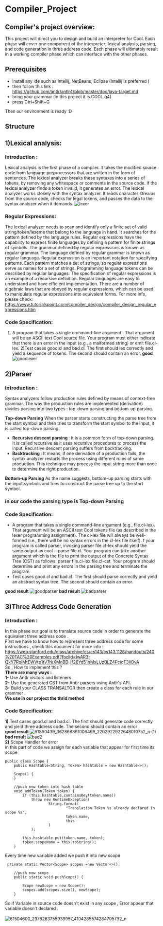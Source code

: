 # Compiler_Project
## Compiler's project overview:

This project will direct you to design and build an interpreter for Cool. Each phase will cover one component of the interpreter:    lexical analysis, parsing, and code generation in three address code. Each phase will ultimately result in a working compiler phase which can interface with the other phases.

## Prerequisites
- Install any  ide such as Intellij, NetBeans, Eclipse (Intellij is preferred )
- then follow this link : https://github.com/antlr/antlr4/blob/master/doc/java-target.md
- bring your grammar (in this project it is COOL.g4)
- press Ctrl+Shift+G

Then our environment is ready  :D
## Structure
## 1)Lexical analysis:
### Introduction :
Lexical analysis is the first phase of a compiler. It takes the modified source code from language preprocessors that are written in the form of sentences. The lexical analyzer breaks these syntaxes into a series of tokens, by removing any whitespace or comments in the source code.
If the lexical analyzer finds a token invalid, it generates an error. The lexical analyzer works closely with the syntax analyzer. It reads character streams from the source code, checks for legal tokens, and passes the data to the syntax analyzer when it demands.
![lexer](https://user-images.githubusercontent.com/38635461/58596372-11534d80-8274-11e9-8aa7-9d27ebfb1648.PNG)


### Regular Expressions:

The lexical analyzer needs to scan and identify only a finite set of valid string/token/lexeme that belong to the language in hand. It searches for the pattern defined by the language rules.
Regular expressions have the capability to express finite languages by defining a pattern for finite strings of symbols. The grammar defined by regular expressions is known as regular grammar.
The language defined by regular grammar is known as regular language.
Regular expression is an important notation for specifying patterns. 
Each pattern matches a set of strings, so regular expressions serve as names for a set of strings. Programming language tokens can be described by regular languages. The specification of regular expressions is an example of a recursive definition. Regular languages are easy to understand and have efficient implementation.
There are a number of algebraic laws that are obeyed by regular expressions, which can be used to manipulate regular expressions into equivalent forms.
For more info, 
please check: https://www.tutorialspoint.com/compiler_design/compiler_design_regular_expressions.htm
### Code Specification:
1) A program that takes a single command-line argument . That argument will be an ASCII text Cool source file. Your program must either indicate that there is an error in the input (e.g., a malformed string) or emit file.cl-lex.
2)Test cases good.cl and bad.cl. The first should lex correctly and yield a sequence of tokens. The second should contain an error.
**good**
![goodlexer](https://user-images.githubusercontent.com/38635461/58597314-ab68c500-8277-11e9-8a7a-a9bea0116eac.jpg)
## 2)Parser
### Introduction :
Syntax analyzers follow production rules defined by means of context-free grammar. The way the production rules are implemented (derivation) divides parsing into two types : top-down parsing and bottom-up parsing.

**Top-down Parsing**
When the parser starts constructing the parse tree from the start symbol and then tries to transform the start symbol to the input, it is called top-down parsing.
- <b>Recursive descent parsing </b>: It is a common form of top-down parsing. It is called recursive as it uses recursive procedures to process the input. Recursive descent parsing suffers from backtracking.
- <b>Backtracking </b>: It means, if one derivation of a production fails, the syntax analyzer restarts the process using different rules of same production. This technique may process the input string more than once to determine the right production. 

**Bottom-up Parsing**
  As the name suggests, bottom-up parsing starts with the input symbols and tries to construct the parse tree up to the start symbol.
  ###  in our code the parsing type is **Top-down Parsing**
 ### Code Specification:
  *  A program that takes a single command-line argument (e.g., file.cl-lex). That argument will be an ASCII text Cool tokens file (as described in the lexer programming assignment). The cl-lex file will always be well-formed (i.e., there will be no syntax errors in the cl-lex file itself).
  f your program is called parser, invoking parser file.cl-lex should yield the same output as cool --parse file.cl.
Your program can take another argument which is the file to print the output of the Concrete Syntax Tree (CST) as follows: parser file.cl-lex file.cl-cst.
  Your program should determine and print any errors in the parsing tree and terminate the program.
  * Test cases good.cl and bad.cl. The first should parse correctly and yield an abstract syntax tree. The second should contain an error.
  
   **good result**
   ![goodparser](https://user-images.githubusercontent.com/38635461/58598772-f8e83080-827d-11e9-84c7-53226c5f3126.jpg)
   **bad result**
   ![badparser](https://user-images.githubusercontent.com/38635461/58599460-ab20f780-8280-11e9-85a6-bbeaf1a59d5d.jpg)
## 3)Three Address Code Generation
### Introduction :
 In this phase our goal  is to translate  source code in order to generate the equivalent three address code .<br>
First we have to know how to represent three address code for some instructions , check this document for more info :<br>
https://web.stanford.edu/class/archive/cs/cs143/cs143.1128/handouts/240%20TAC%20Examples.pdf?fbclid=IwAR3-QkY7RplMtEWVtp1tV7rkXMnBD_If26Yd51hMxLUzBLZ4PciqF3IlOvA <br>
So , How to implement this ? <br>
**There are many ways :** <br>
  **1-** Use Antlr visitors and listeners <br>
  **2-** Use the generated CST from Antlr parsers using Antlr's API.<br>
  **3-** Build your CLASS TRANSALTOR then create a class for each rule in our grammer .<br>
  **We use in our project the thrid method** <br>
  
### Code Specification:
**1)** Test cases good.cl and bad.cl. The first should generate code correctly and yield three address code. The second should contain an error <br>
   **good result**
   ![61890439_362868391006499_2202922922648010752_n (1)](https://user-images.githubusercontent.com/44041416/58601765-9f3a3300-828a-11e9-90bc-1386613372ea.jpg)
  **bad result**
  ![bad2](https://user-images.githubusercontent.com/44041416/58601871-022bca00-828b-11e9-98f8-d566d369c962.jpg) <br>
**2)** Scope Handler for error <br>
in this part of code we assign for each variable that appear for first time its scope <br>
```
public class Scope {
    public Hashtable<String, Token> hashtable = new Hashtable<>();

    Scope() {
    }

    //push new token into hash table
    void addToken(Token token) {
        if (this.hashtable.containsKey(token.name))
            throw new RuntimeException(
                    String.format(
                            "Translation.Token %s already declared in scope %s",
                            token.name,
                            this
                    )
            );

        this.hashtable.put(token.name, token);
        token.scopeName = this.toString();
    }
```

Every time new variable added we push it into new scope <br>
```
 private static Vector<Scope> scopes =new Vector<>();

    //push new scope
    public static void pushScope() {

        Scope newScope = new Scope();
        scopes.add(scopes.size(), newScope);
    }
```
So if Variable in source code doesn't exist in any scope , Error appear that variable doesn't declared . <br> <br>
![61504600_2376263755939957_4104285574284705792_n](https://user-images.githubusercontent.com/44041416/58603263-54bbb500-8290-11e9-9b66-b41a104ea1f8.jpg)


  
  
  
  
  
  
  
  
  
  
  
  
  
  
  
  
  
  
  
  
  
  
  
  
  
  
  
  
  
  
  
  
  
  
  
  
  
  
  
  
  
 
